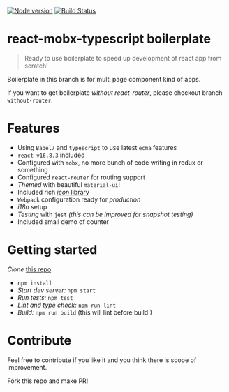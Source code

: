 [![Node version](https://img.shields.io/node/v/react.svg?style=flat)](http://nodejs.org/download/)
[![Build Status](https://travis-ci.com/jaydeep987/react-mobx-typescript-boilerplate.svg?branch=without-router)](https://travis-ci.com/jaydeep987/react-mobx-typescript-boilerplate)

# react-mobx-typescript boilerplate

>Ready to use boilerplate to speed up development of react app from scratch!

Boilerplate in this branch is for multi page component kind of apps. 

If you want to get boilerplate *without react-router*, please checkout branch `without-router`.

# Features
  - Using `Babel7` and `typescript` to use latest `ecma` features
  - `react v16.8.3` included
  - Configured with `mobx`, no more bunch of code writing in redux or something
  - Configured `react-router` for routing support
  - *Themed* with beautiful `material-ui`!
  - Included rich [*icon* library](https://materialdesignicons.com/)
  - `Webpack` configuration ready for *production*
  - *i18n* setup
  - *Testing* with `jest` *(this can be improved for snapshot testing)*
  - Included small demo of counter 

# Getting started

*Clone* [this repo](https://github.com/jaydeep987/react-mobx-typescript-boilerplate.git)

  - `npm install`
  - *Start dev server:* `npm start`
  - *Run tests:* `npm test`
  - *Lint and type check:* `npm run lint`
  - *Build:* `npm run build` (this will lint before build!)

# Contribute

Feel free to contribute if you like it and you think there is scope of improvement.

Fork this repo and make PR!
